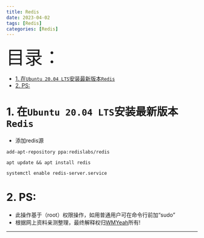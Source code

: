 ```yaml
---
title: Redis
date: 2023-04-02
tags: [Redis]
categories: [Redis]
---
```


<font size=20>目录：</font>
<!-- TOC -->

- [1. 在`Ubuntu 20.04 LTS`安装最新版本`Redis`](#1-在ubuntu-2004-lts安装最新版本redis)
- [2. PS:](#2-ps)

<!-- /TOC -->

# 1. 在`Ubuntu 20.04 LTS`安装最新版本`Redis`
* 添加redis源
```
add-apt-repository ppa:redislabs/redis

apt update && apt install redis

systemctl enable redis-server.service

```


# 2. PS:
* 此操作基于（root）权限操作，如用普通用户可在命令行前加“sudo”
* 根据网上资料亲测整理，最终解释权归[WMYeah][1]所有!
------

[1]:http://www.wmyeah.com




